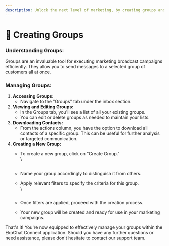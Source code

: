 ```yaml
---
description: Unlock the next level of marketing, by creating groups and targeted messaging
---
```


# 📖 Creating Groups

### **Understanding Groups:**

Groups are an invaluable tool for executing marketing broadcast campaigns efficiently. They allow you to send messages to a selected group of customers all at once.

### **Managing Groups:**

1. **Accessing Groups:**
   * Navigate to the "Groups" tab under the inbox section.
2. **Viewing and Editing Groups:**
   * In the Groups tab, you'll see a list of all your existing groups.
   * You can edit or delete groups as needed to maintain your lists.
3. **Downloading Contacts:**
   * From the actions column, you have the option to download all contacts of a specific group. This can be useful for further analysis or targeted communication.
4. **Creating a New Group:**
   *   To create a new group, click on "Create Group."\
       \


       <figure><img src="../../../.gitbook/assets/1 – 74.png" alt=""><figcaption></figcaption></figure>
   * Name your group accordingly to distinguish it from others.
   *   Apply relevant filters to specify the criteria for this group.\
       \


       <figure><img src="../../../.gitbook/assets/1 – 75.png" alt=""><figcaption></figcaption></figure>
   * Once filters are applied, proceed with the creation process.
   * Your new group will be created and ready for use in your marketing campaigns.

That's it! You're now equipped to effectively manage your groups within the EkoChat Connect application. Should you have any further questions or need assistance, please don't hesitate to contact our support team.
